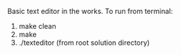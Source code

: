 Basic text editor in the works. To run from terminal:
1. make clean
2. make
3. ./texteditor (from root solution directory)
